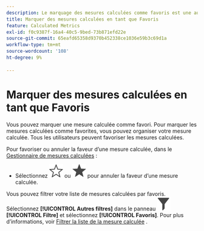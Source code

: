 ```yaml
---
description: Le marquage des mesures calculées comme favoris est une autre manière de les organiser pour en faciliter l’utilisation.
title: Marquer des mesures calculées en tant que Favoris
feature: Calculated Metrics
exl-id: f0c9387f-16a4-40c5-9bed-73b871efd22e
source-git-commit: 65eafd65358d9370b452338ce1036e59b3c69d1a
workflow-type: tm+mt
source-wordcount: '108'
ht-degree: 9%

---
```


# Marquer des mesures calculées en tant que Favoris

Vous pouvez marquer une mesure calculée comme favori. Pour marquer les mesures calculées comme favorites, vous pouvez organiser votre mesure calculée. Tous les utilisateurs peuvent favoriser les mesures calculées.

Pour favoriser ou annuler la faveur d’une mesure calculée, dans le [Gestionnaire de mesures calculées](/help/components/calc-metrics/cm-workflow/cm-manager.md) :

* Sélectionnez ![StarOutline](/help/assets/icons/StarOutline.svg) ou ![Star](/help/assets/icons/Star.svg) pour annuler la faveur d’une mesure calculée.

Vous pouvez filtrer votre liste de mesures calculées par favoris. Sélectionnez **[!UICONTROL Autres filtres]** dans le panneau ![Filtre](/help/assets/icons/Filter.svg) **[!UICONTROL Filtre]** et sélectionnez **[!UICONTROL Favoris]**. Pour plus d’informations, voir [Filtrer la liste de la mesure calculée](/help/components/calc-metrics/cm-workflow/cm-filter.md) .
